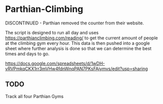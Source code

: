 # Parthian-Climbing

DISCONTINUED - Parthian removed the counter from their website.

The script is designed to run all day and uses https://parthianclimbing.com/reading/ to get the current amount of people at the climbing gym every hour. This data is then pushed into a google sheet where further analysis is done so that we can determine the best times and days to go.

https://docs.google.com/spreadsheets/d/1wDH-vRVPmkqCKX1rr3mVHw4fdnWnqPAN7PKsFAjymvs/edit?usp=sharing


## TODO
Track all four Parthian Gyms
